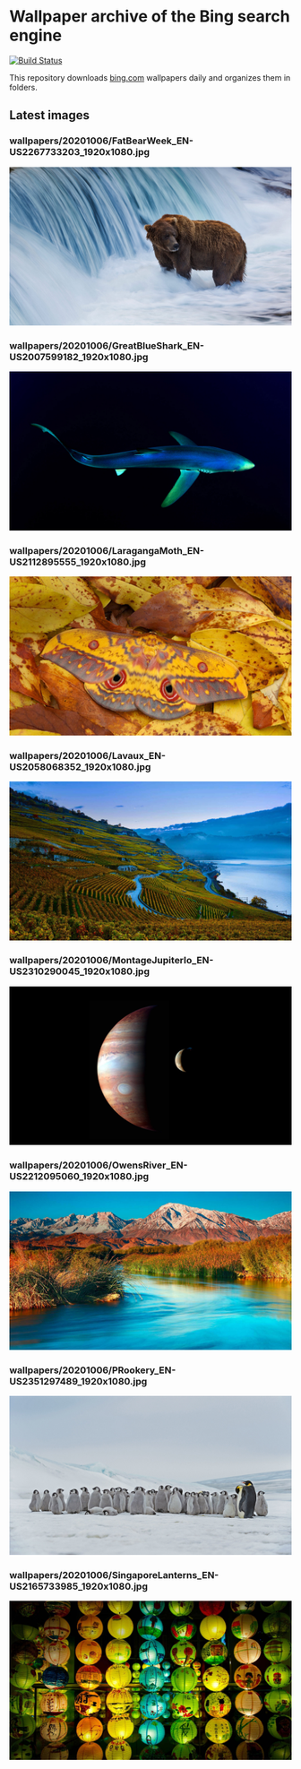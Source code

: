 # Wallpaper archive of the Bing search engine

[![Build Status](https://travis-ci.org/kijart/bing-daily-images-dl.svg?branch=wallpapers)](https://travis-ci.org/kijart/bing-daily-images-dl)

This repository downloads [bing.com](https://www.bing.com) wallpapers daily and organizes them in folders.

## Latest images

<!-- Wallpapers -->

### wallpapers/20201006/FatBearWeek_EN-US2267733203_1920x1080.jpg

![wallpapers/20201006/FatBearWeek_EN-US2267733203_1920x1080.jpg](wallpapers/20201006/FatBearWeek_EN-US2267733203_1920x1080.jpg)

### wallpapers/20201006/GreatBlueShark_EN-US2007599182_1920x1080.jpg

![wallpapers/20201006/GreatBlueShark_EN-US2007599182_1920x1080.jpg](wallpapers/20201006/GreatBlueShark_EN-US2007599182_1920x1080.jpg)

### wallpapers/20201006/LaragangaMoth_EN-US2112895555_1920x1080.jpg

![wallpapers/20201006/LaragangaMoth_EN-US2112895555_1920x1080.jpg](wallpapers/20201006/LaragangaMoth_EN-US2112895555_1920x1080.jpg)

### wallpapers/20201006/Lavaux_EN-US2058068352_1920x1080.jpg

![wallpapers/20201006/Lavaux_EN-US2058068352_1920x1080.jpg](wallpapers/20201006/Lavaux_EN-US2058068352_1920x1080.jpg)

### wallpapers/20201006/MontageJupiterIo_EN-US2310290045_1920x1080.jpg

![wallpapers/20201006/MontageJupiterIo_EN-US2310290045_1920x1080.jpg](wallpapers/20201006/MontageJupiterIo_EN-US2310290045_1920x1080.jpg)

### wallpapers/20201006/OwensRiver_EN-US2212095060_1920x1080.jpg

![wallpapers/20201006/OwensRiver_EN-US2212095060_1920x1080.jpg](wallpapers/20201006/OwensRiver_EN-US2212095060_1920x1080.jpg)

### wallpapers/20201006/PRookery_EN-US2351297489_1920x1080.jpg

![wallpapers/20201006/PRookery_EN-US2351297489_1920x1080.jpg](wallpapers/20201006/PRookery_EN-US2351297489_1920x1080.jpg)

### wallpapers/20201006/SingaporeLanterns_EN-US2165733985_1920x1080.jpg

![wallpapers/20201006/SingaporeLanterns_EN-US2165733985_1920x1080.jpg](wallpapers/20201006/SingaporeLanterns_EN-US2165733985_1920x1080.jpg)

